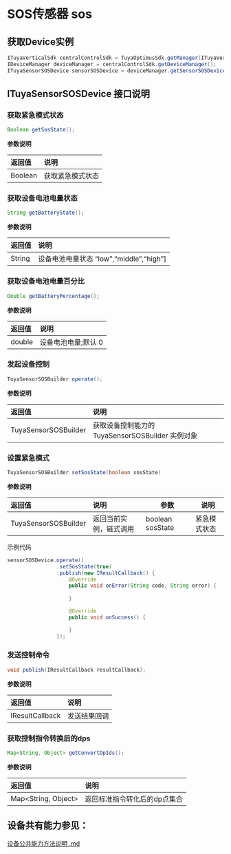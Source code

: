 # SOS传感器 sos

## 获取Device实例

```java
ITuyaVerticalSdk centralControlSdk = TuyaOptimusSdk.getManager(ITuyaVerticalSdk.class);
IDeviceManager deviceManager = centralControlSdk.getDeviceManager();
ITuyaSensorSOSDevice sensorSOSDevice = deviceManager.getSensorSOSDevice(mDevId);
```

## ITuyaSensorSOSDevice 接口说明

### 获取紧急模式状态

```java
Boolean getSosState();
```

**参数说明**

| 返回值  | 说明                        |
| :------ | :-------------------------- |
| Boolean | 获取紧急模式状态 |

### 获取设备电池电量状态

```java
String getBatteryState();
```

**参数说明**

| 返回值  | 说明                            |
| :------ | :------------------------------ |
| String | 设备电池电量状态 “low”,“middle”,“high”] |


### 获取设备电池电量百分比

```java
Double getBatteryPercentage();
```

**参数说明**

| 返回值  | 说明                            |
| :------ | :------------------------------ |
| double | 设备电池电量;默认 0 |


### 发起设备控制

```java
TuyaSensorSOSBuilder operate();
```

**参数说明**

| 返回值             | 说明                                         |
| :----------------- | :------------------------------------------- |
| TuyaSensorSOSBuilder | 获取设备控制能力的 TuyaSensorSOSBuilder 实例对象 |

### 设置紧急模式

```java
TuyaSensorSOSBuilder setSosState(boolean sosState)
```

**参数说明**

| 返回值             | 说明                   | 参数            | 说明                 |
| :----------------- | :--------------------- | --------------- | -------------------- |
| TuyaSensorSOSBuilder | 返回当前实例，链式调用 | boolean sosState | 紧急模式状态 |

示例代码

```java
sensorSOSDevice.operate()
                .setSosState(true)
                .publish(new IResultCallback() {
                    @Override
                    public void onError(String code, String error) {
                        
                    }

                    @Override
                    public void onSuccess() {

                    }
                });
```




### 发送控制命令

```java
void publish(IResultCallback resultCallback);
```

**参数说明**

| 返回值          | 说明         |
| :-------------- | :----------- |
| IResultCallback | 发送结果回调 |

### 获取控制指令转换后的dps

```java
Map<String, Object> getConvertDpIds();
```

**参数说明**

| 返回值              | 说明                         |
| :------------------ | :--------------------------- |
| Map<String, Object> | 返回标准指令转化后的dp点集合 |



## 设备共有能力参见：

[设备公共能力方法说明 .md](./device_public_ablity_method.md)  